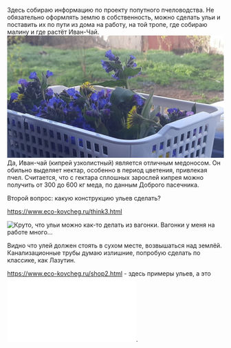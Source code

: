 Здесь собираю информацию по проекту попутного пчеловодства. Не обязательно оформлять землю в собственность, можно сделать ульи и поставить их по пути из дома на работу, на той тропе, где собираю малину и где растёт Иван-Чай. ![Первый вопрос: Является ли Иван чай медоносом?](Обложка.jpg) Да, Иван-чай (кипрей узколистный) является отличным медоносом. Он обильно выделяет нектар, особенно в период цветения, привлекая пчел. Считается, что с гектара сплошных зарослей кипрея можно получить от 300 до 600 кг меда, по данным Доброго пасечника.

Второй вопрос: какую конструкцию ульев сделать?

https://www.eco-kovcheg.ru/think3.html

![Круто, что ульи можно как-то делать из вагонки. Вагонки у меня на работе много...](https://leonardo.osnova.io/17be315d-bed8-5d97-9eb9-90cde92fa466/-/scale_crop/1184x/-/format/webp/)

Видно что улей должен стоять в сухом месте, возвышаться над землёй. Канализационные трубы думаю излишние, попробую сделать по классике, как Лазутин.

https://www.eco-kovcheg.ru/shop2.html - здесь примеры ульев, а это ![книга по пчеловодству](BeeBook.pdf).
